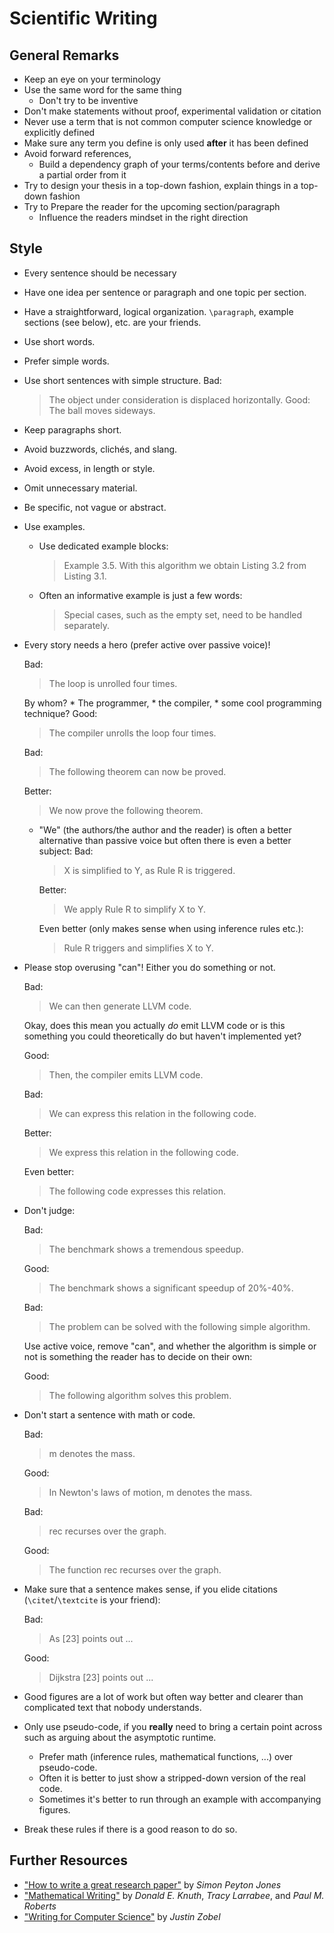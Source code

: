# Scientific Writing

## General Remarks

* Keep an eye on your terminology
* Use the same word for the same thing
    * Don't try to be inventive
* Don't make statements without proof, experimental validation or citation
* Never use a term that is not common computer science knowledge or explicitly defined
* Make sure any term you define is only used **after** it has been defined
* Avoid forward references,
    * Build a dependency graph of your terms/contents before and derive a partial order from it
* Try to design your thesis in a top-down fashion, explain things in a top-down fashion
* Try to Prepare the reader for the upcoming section/paragraph
    * Influence the readers mindset in the right direction

## Style

* Every sentence should be necessary
* Have one idea per sentence or paragraph and one topic per section.
* Have a straightforward, logical organization.
    `\paragraph`, example sections (see below), etc. are your friends.
* Use short words.
* Prefer simple words.
* Use short sentences with simple structure.
    Bad:
    > The object under consideration is displaced horizontally.
    Good:
    > The ball moves sideways.
* Keep paragraphs short.
* Avoid buzzwords, clichés, and slang.
* Avoid excess, in length or style.
* Omit unnecessary material.
* Be specific, not vague or abstract.

* Use examples.
    * Use dedicated example blocks:
        > Example 3.5. With this algorithm we obtain Listing 3.2 from Listing 3.1.
    * Often an informative example is just a few words:
        > Special cases, such as the empty set, need to be handled separately.

* Every story needs a hero (prefer active over passive voice)!

    Bad:
    > The loop is unrolled four times.

    By whom?
        * The programmer,
        * the compiler,
        * some cool programming technique?
    Good:
    > The compiler unrolls the loop four times.

    Bad:
    > The following theorem can now be proved.

    Better:
    > We now prove the following theorem.

    * "We" (the authors/the author and the reader) is often a better alternative than passive voice but often there is even a better subject:
        Bad:
        > X is simplified to Y, as Rule R is triggered.

        Better:
        > We apply Rule R to simplify X to Y.

        Even better (only makes sense when using inference rules etc.):
        > Rule R triggers and simplifies X to Y.

* Please stop overusing "can"!
    Either you do something or not.

    Bad:
    > We can then generate LLVM code.

    Okay, does this mean you actually *do* emit LLVM code or is this something you could theoretically do but haven't implemented yet?

    Good:
    > Then, the compiler emits LLVM code.

    Bad:
    > We can express this relation in the following code.

    Better:
    > We express this relation in the following code.

    Even better:
    > The following code expresses this relation.

* Don't judge:

    Bad:
    > The benchmark shows a tremendous speedup.

    Good:
    > The benchmark shows a significant speedup of 20%-40%.

    Bad:
    >The problem can be solved with the following simple algorithm.

    Use active voice, remove "can", and whether the algorithm is simple or not is something the reader has to decide on their own:

    Good:
    > The following algorithm solves this problem.

* Don't start a sentence with math or code.

    Bad:
    > m denotes the mass.

    Good:
    > In Newton's laws of motion, m denotes the mass.

    Bad:
    > rec recurses over the graph.

    Good:
    > The function rec recurses over the graph.

* Make sure that a sentence makes sense, if you elide citations (`\citet`/`\textcite` is your friend):

    Bad:
    > As [23] points out ...

    Good:
    > Dijkstra [23] points out ...

* Good figures are a lot of work but often way better and clearer than complicated text that nobody understands.
* Only use pseudo-code, if you **really** need to bring a certain point across such as arguing about the asymptotic runtime.
    * Prefer math (inference rules, mathematical functions, ...) over pseudo-code.
    * Often it is better to just show a stripped-down version of the real code.
    * Sometimes it's better to run through an example with accompanying figures.

* Break these rules if there is a good reason to do so.

## Further Resources

* ["How to write a great research paper"](https://www.microsoft.com/en-us/research/academic-program/write-great-research-paper/)
    by *Simon Peyton Jones*
* ["Mathematical Writing"](https://jmlr.csail.mit.edu/reviewing-papers/knuth_mathematical_writing.pdf)
    by *Donald E. Knuth*, *Tracy Larrabee*, and *Paul M. Roberts*
* ["Writing for Computer Science"](https://link.springer.com/book/10.1007/978-1-4471-6639-9)
    by *Justin Zobel*
